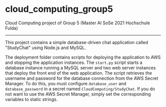 # cloud_computing_group5

Cloud Computing project of Group 5 (Master AI SoSe 2021 Hochschule Fulda)
___

This project contains a simple database-driven chat application called "StudyChat" using Node.js and MySQL.

The deployment folder contains scripts for deploying the application to AWS and stopping the application instances. The `start.py` script starts a database instance running a MySQL server and two web server instances that deploy the front end of the web application.
The script retrieves the username and password for the database connection from the AWS Secret Manager. To do this, you must configure `database_user` and `database_password` in a secret named `CloudComputing/StudyChat`. If you do not want to use the AWS Secret Manager, simply set the corresponding variables to static strings.
